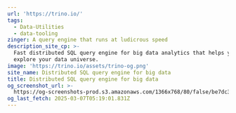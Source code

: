 ```yaml
---
url: 'https://trino.io/'
tags:
  - Data-Utilities
  - data-tooling
zinger: A query engine that runs at ludicrous speed
description_site_cp: >-
  Fast distributed SQL query engine for big data analytics that helps you
  explore your data universe.
image: 'https://trino.io/assets/trino-og.png'
site_name: Distributed SQL query engine for big data
title: Distributed SQL query engine for big data
og_screenshot_url: >-
  https://og-screenshots-prod.s3.amazonaws.com/1366x768/80/false/be7dc32d8d2b6c2d9cf9f8a3143feb8c5363cf2588d44812fcadb1283ecbc88b.jpeg
og_last_fetch: 2025-03-07T05:19:01.831Z
---
```


